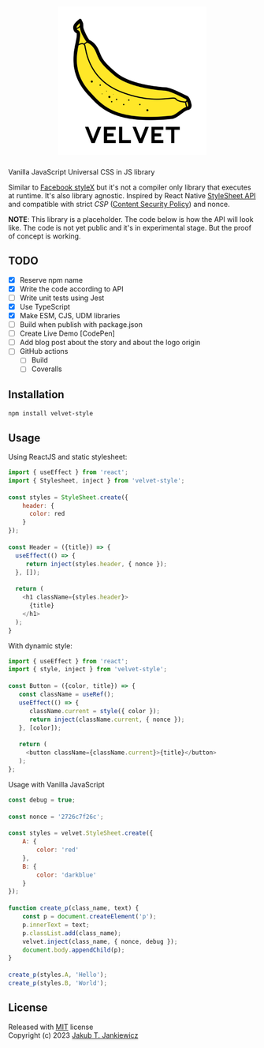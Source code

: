 <h1 align="center">
  <img src="https://github.com/jcubic/velvet/blob/master/.github/assets/logo.svg?raw=true"
       width="300"
       alt="Logo of Velvet library - it represents a Yellow Banana and Text Velvet with the name of the library" />
</h1>

Vanilla JavaScript Universal CSS in JS library

Similar to [Facebook styleX](https://stylexjs.com/) but it's not a compiler only
library that executes at runtime.  It's also library agnostic. Inspired by React Native
[StyleSheet API](https://reactnative.dev/docs/stylesheet) and compatible with strict *CSP*
([Content Security Policy](https://developer.mozilla.org/en-US/docs/Web/HTTP/CSP)) and
nonce.

**NOTE**: This library is a placeholder. The code below is how the API will look like.
The code is not yet public and it's in experimental stage. But the proof of concept
is working.

## TODO
- [x] Reserve npm name
- [x] Write the code according to API
- [ ] Write unit tests using Jest
- [x] Use TypeScript
- [x] Make ESM, CJS, UDM libraries
- [ ] Build when publish with package.json
- [ ] Create Live Demo [CodePen]
- [ ] Add blog post about the story and about the logo origin
- [ ] GitHub actions
  - [ ] Build
  - [ ] Coveralls

## Installation

```
npm install velvet-style
```

## Usage

Using ReactJS and static stylesheet:

```javascript
import { useEffect } from 'react';
import { Stylesheet, inject } from 'velvet-style';

const styles = StyleSheet.create({
    header: {
      color: red
    }
});

const Header = ({title}) => {
  useEffect(() => {
     return inject(styles.header, { nonce });
  }, []);

  return (
    <h1 className={styles.header}>
      {title}
    </h1>
  );
}
```

With dynamic style:

```javascript
import { useEffect } from 'react';
import { style, inject } from 'velvet-style';

const Button = ({color, title}) => {
   const className = useRef();
   useEffect(() => {
      className.current = style({ color });
      return inject(className.current, { nonce });
   }, [color]);

   return (
     <button className={className.current}>{title}</button>
   );
};
```

Usage with Vanilla JavaScript

```javascript
const debug = true;

const nonce = '2726c7f26c';

const styles = velvet.StyleSheet.create({
    A: {
        color: 'red'
    },
    B: {
        color: 'darkblue'
    }
});

function create_p(class_name, text) {
    const p = document.createElement('p');
    p.innerText = text;
    p.classList.add(class_name);
    velvet.inject(class_name, { nonce, debug });
    document.body.appendChild(p);
}

create_p(styles.A, 'Hello');
create_p(styles.B, 'World');
```

## License

Released with [MIT](http://opensource.org/licenses/MIT) license<br/>
Copyright (c) 2023 [Jakub T. Jankiewicz](https://jakub.jankiewicz.org)

